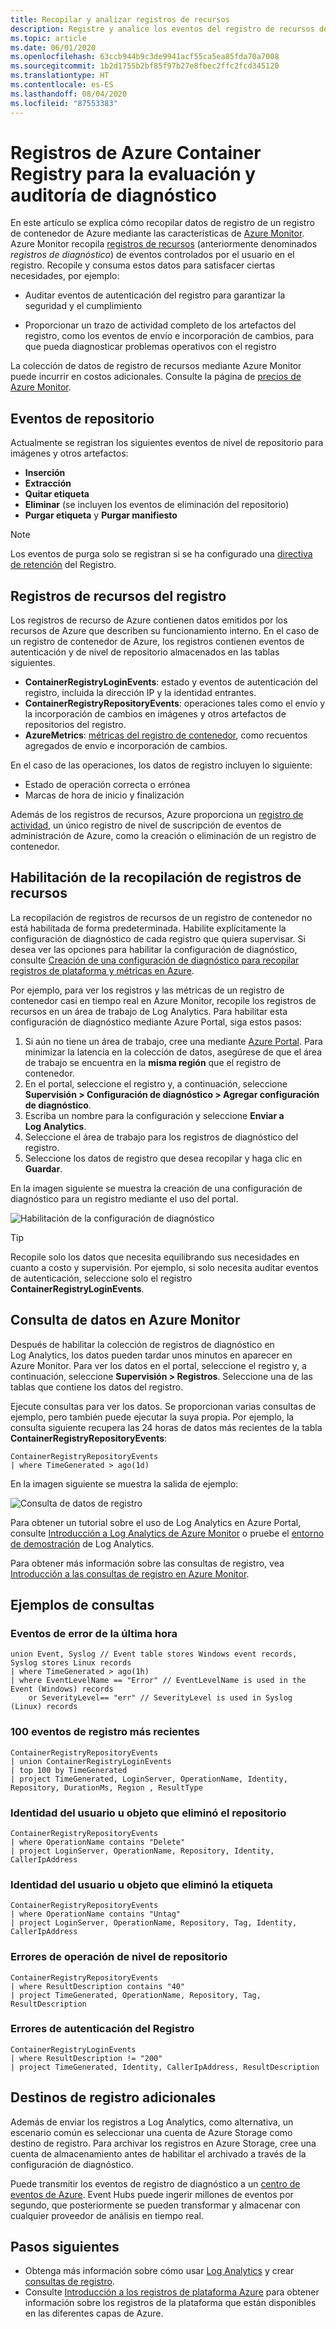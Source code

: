 ```yaml
---
title: Recopilar y analizar registros de recursos
description: Registre y analice los eventos del registro de recursos de Azure Container Registry como la autenticación, y el envío y la incorporación de cambios en imágenes.
ms.topic: article
ms.date: 06/01/2020
ms.openlocfilehash: 63ccb944b9c3de9941acf55ca5ea85fda70a7008
ms.sourcegitcommit: 1b2d1755b2bf85f97b27e8fbec2ffc2fcd345120
ms.translationtype: HT
ms.contentlocale: es-ES
ms.lasthandoff: 08/04/2020
ms.locfileid: "87553383"
---
```

# <a name="azure-container-registry-logs-for-diagnostic-evaluation-and-auditing"></a>Registros de Azure Container Registry para la evaluación y auditoría de diagnóstico

En este artículo se explica cómo recopilar datos de registro de un registro de contenedor de Azure mediante las características de [Azure Monitor](../azure-monitor/overview.md). Azure Monitor recopila [registros de recursos](../azure-monitor/platform/platform-logs-overview.md) (anteriormente denominados *registros de diagnóstico*) de eventos controlados por el usuario en el registro. Recopile y consuma estos datos para satisfacer ciertas necesidades, por ejemplo:

* Auditar eventos de autenticación del registro para garantizar la seguridad y el cumplimiento 

* Proporcionar un trazo de actividad completo de los artefactos del registro, como los eventos de envío e incorporación de cambios, para que pueda diagnosticar problemas operativos con el registro 

La colección de datos de registro de recursos mediante Azure Monitor puede incurrir en costos adicionales. Consulte la página de [precios de Azure Monitor](https://azure.microsoft.com/pricing/details/monitor/). 

## <a name="repository-events"></a>Eventos de repositorio

Actualmente se registran los siguientes eventos de nivel de repositorio para imágenes y otros artefactos:

* **Inserción**
* **Extracción**
* **Quitar etiqueta**
* **Eliminar** (se incluyen los eventos de eliminación del repositorio)
* **Purgar etiqueta** y **Purgar manifiesto**

> [!NOTE]
> Los eventos de purga solo se registran si se ha configurado una [directiva de retención](container-registry-retention-policy.md) del Registro.

## <a name="registry-resource-logs"></a>Registros de recursos del registro

Los registros de recurso de Azure contienen datos emitidos por los recursos de Azure que describen su funcionamiento interno. En el caso de un registro de contenedor de Azure, los registros contienen eventos de autenticación y de nivel de repositorio almacenados en las tablas siguientes. 

* **ContainerRegistryLoginEvents**: estado y eventos de autenticación del registro, incluida la dirección IP y la identidad entrantes.
* **ContainerRegistryRepositoryEvents**: operaciones tales como el envío y la incorporación de cambios en imágenes y otros artefactos de repositorios del registro.
* **AzureMetrics**: [métricas del registro de contenedor](../azure-monitor/platform/metrics-supported.md#microsoftcontainerregistryregistries), como recuentos agregados de envío e incorporación de cambios.

En el caso de las operaciones, los datos de registro incluyen lo siguiente:
  * Estado de operación correcta o errónea
  * Marcas de hora de inicio y finalización

Además de los registros de recursos, Azure proporciona un [registro de actividad](../azure-monitor/platform/platform-logs-overview.md), un único registro de nivel de suscripción de eventos de administración de Azure, como la creación o eliminación de un registro de contenedor.

## <a name="enable-collection-of-resource-logs"></a>Habilitación de la recopilación de registros de recursos

La recopilación de registros de recursos de un registro de contenedor no está habilitada de forma predeterminada. Habilite explícitamente la configuración de diagnóstico de cada registro que quiera supervisar. Si desea ver las opciones para habilitar la configuración de diagnóstico, consulte [Creación de una configuración de diagnóstico para recopilar registros de plataforma y métricas en Azure](../azure-monitor/platform/diagnostic-settings.md).

Por ejemplo, para ver los registros y las métricas de un registro de contenedor casi en tiempo real en Azure Monitor, recopile los registros de recursos en un área de trabajo de Log Analytics. Para habilitar esta configuración de diagnóstico mediante Azure Portal, siga estos pasos:

1. Si aún no tiene un área de trabajo, cree una mediante [Azure Portal](../azure-monitor/learn/quick-create-workspace.md). Para minimizar la latencia en la colección de datos, asegúrese de que el área de trabajo se encuentra en la **misma región** que el registro de contenedor.
1. En el portal, seleccione el registro y, a continuación, seleccione **Supervisión > Configuración de diagnóstico > Agregar configuración de diagnóstico**.
1. Escriba un nombre para la configuración y seleccione **Enviar a Log Analytics**.
1. Seleccione el área de trabajo para los registros de diagnóstico del registro.
1. Seleccione los datos de registro que desea recopilar y haga clic en **Guardar**.

En la imagen siguiente se muestra la creación de una configuración de diagnóstico para un registro mediante el uso del portal.

![Habilitación de la configuración de diagnóstico](media/container-registry-diagnostics-audit-logs/diagnostic-settings.png)

> [!TIP]
> Recopile solo los datos que necesita equilibrando sus necesidades en cuanto a costo y supervisión. Por ejemplo, si solo necesita auditar eventos de autenticación, seleccione solo el registro **ContainerRegistryLoginEvents**. 

## <a name="view-data-in-azure-monitor"></a>Consulta de datos en Azure Monitor

Después de habilitar la colección de registros de diagnóstico en Log Analytics, los datos pueden tardar unos minutos en aparecer en Azure Monitor. Para ver los datos en el portal, seleccione el registro y, a continuación, seleccione **Supervisión > Registros**. Seleccione una de las tablas que contiene los datos del registro. 

Ejecute consultas para ver los datos. Se proporcionan varias consultas de ejemplo, pero también puede ejecutar la suya propia. Por ejemplo, la consulta siguiente recupera las 24 horas de datos más recientes de la tabla **ContainerRegistryRepositoryEvents**:

```Kusto
ContainerRegistryRepositoryEvents
| where TimeGenerated > ago(1d) 
```

En la imagen siguiente se muestra la salida de ejemplo:

![Consulta de datos de registro](media/container-registry-diagnostics-audit-logs/azure-monitor-query.png)

Para obtener un tutorial sobre el uso de Log Analytics en Azure Portal, consulte [Introducción a Log Analytics de Azure Monitor](../azure-monitor/log-query/get-started-portal.md) o pruebe el [entorno de demostración](https://portal.loganalytics.io/demo) de Log Analytics. 

Para obtener más información sobre las consultas de registro, vea [Introducción a las consultas de registro en Azure Monitor](../azure-monitor/log-query/log-query-overview.md).

## <a name="query-examples"></a>Ejemplos de consultas

### <a name="error-events-from-the-last-hour"></a>Eventos de error de la última hora

```Kusto
union Event, Syslog // Event table stores Windows event records, Syslog stores Linux records
| where TimeGenerated > ago(1h)
| where EventLevelName == "Error" // EventLevelName is used in the Event (Windows) records
    or SeverityLevel== "err" // SeverityLevel is used in Syslog (Linux) records
```

### <a name="100-most-recent-registry-events"></a>100 eventos de registro más recientes

```Kusto
ContainerRegistryRepositoryEvents
| union ContainerRegistryLoginEvents
| top 100 by TimeGenerated
| project TimeGenerated, LoginServer, OperationName, Identity, Repository, DurationMs, Region , ResultType
```

### <a name="identity-of-user-or-object-that-deleted-repository"></a>Identidad del usuario u objeto que eliminó el repositorio

```Kusto
ContainerRegistryRepositoryEvents
| where OperationName contains "Delete"
| project LoginServer, OperationName, Repository, Identity, CallerIpAddress
```

### <a name="identity-of-user-or-object-that-deleted-tag"></a>Identidad del usuario u objeto que eliminó la etiqueta

```Kusto
ContainerRegistryRepositoryEvents
| where OperationName contains "Untag"
| project LoginServer, OperationName, Repository, Tag, Identity, CallerIpAddress
```

### <a name="repository-level-operation-failures"></a>Errores de operación de nivel de repositorio

```kusto
ContainerRegistryRepositoryEvents 
| where ResultDescription contains "40"
| project TimeGenerated, OperationName, Repository, Tag, ResultDescription
```

### <a name="registry-authentication-failures"></a>Errores de autenticación del Registro

```kusto
ContainerRegistryLoginEvents 
| where ResultDescription != "200"
| project TimeGenerated, Identity, CallerIpAddress, ResultDescription
```


## <a name="additional-log-destinations"></a>Destinos de registro adicionales

Además de enviar los registros a Log Analytics, como alternativa, un escenario común es seleccionar una cuenta de Azure Storage como destino de registro. Para archivar los registros en Azure Storage, cree una cuenta de almacenamiento antes de habilitar el archivado a través de la configuración de diagnóstico.

Puede transmitir los eventos de registro de diagnóstico a un [centro de eventos de Azure](../event-hubs/event-hubs-about.md). Event Hubs puede ingerir millones de eventos por segundo, que posteriormente se pueden transformar y almacenar con cualquier proveedor de análisis en tiempo real. 

## <a name="next-steps"></a>Pasos siguientes

* Obtenga más información sobre cómo usar [Log Analytics](../azure-monitor/log-query/get-started-portal.md) y crear [consultas de registro](../azure-monitor/log-query/get-started-queries.md).
* Consulte [Introducción a los registros de plataforma Azure](../azure-monitor/platform/platform-logs-overview.md) para obtener información sobre los registros de la plataforma que están disponibles en las diferentes capas de Azure.
